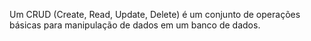 Um CRUD (Create, Read, Update, Delete) é um conjunto de operações básicas para manipulação de dados em um banco de dados.

